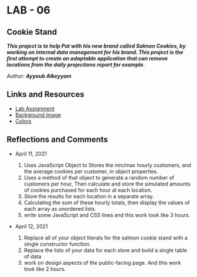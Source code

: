 # LAB - 06

## Cookie Stand

***This project is to help Pat with his new brand called Salmon Cookies, by working on internal data management for his brand. This project is the first attempt to create an adaptable application that can remove locations from the daily projections report for example.***


*Author: **Ayyoub Alkeyyam***

## Links and Resources

- [Lab Assignment ](https://codefellows.github.io/code-201-guide/curriculum/class-06/lab/)
- [Background Image](https://static.vecteezy.com/system/resources/previews/000/108/346/original/free-bakery-pattern-vector.png)
- [Colors](https://colorhunt.co/palette/264750)

## Reflections and Comments

- April 11, 2021
    1. Uses JavaScript Object to Stores the min/max hourly customers, and the average cookies per customer, in object properties.
    2. Uses a method of that object to generate a random number of customers per hour, Then calculate and store the simulated amounts of cookies purchased for each hour at each location.
    3. Store the results for each location in a separate array.
    4. Calculating the sum of these hourly totals, then display the values of each array as unordered lists.
    5. write some JavaScript and CSS lines and this work took like 3 hours.

- April 12, 2021
    1. Replace all of your object literals for the salmon cookie stand with a single constructor function.
    2. Replace the lists of your data for each store and build a single table of data
    3. work on design aspects of the public-facing page. And this work took like 2 hours.
